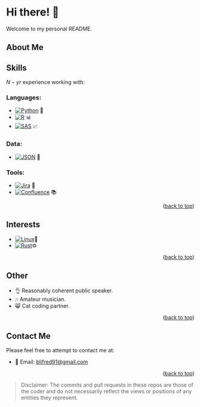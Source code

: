 # Hi there! 👋

Welcome to my personal README. 

## About Me

## Skills
$N - yr$ experience working with:
### **Languages**: 
* [![Python][Python-shield]][Python-url] 🐍
* [![R][R-shield]][R-url] 📊
* [![SAS][SAS-shield]][SAS-url] 📈
### **Data**:
* [![JSON][JSON-shield]][JSON-url] 📝
### **Tools**:
* [![Jira][Jira-shield]][Jira-url] 🚀
* [![Confluence][Confluence-shield]][Confluence-url] 📚

<p align="right">(<a href="#readme-top">back to top</a>)</p>

## Interests

* [![Linux][Linux-shield]][Linux-url]🐧
* [![Rust][Rust-shield]][Rust-url]⚙️

<p align="right">(<a href="#readme-top">back to top</a>)</p>

## Other

- 👌 Reasonably coherent public speaker.
- 🎶 Amateur musician.
- 😸 Cat coding partner.

<p align="right">(<a href="#readme-top">back to top</a>)</p>

## Contact Me
Please feel free to attempt to contact me at:
- 📧 Email: [blifred91@gmail.com](mailto:blifred91@gmail.com)

<p align="right">(<a href="#readme-top">back to top</a>)</p>

> Disclaimer: The commits and pull requests in these repos are those of the coder and do not necessarily reflect the views or positions of any entities they represent.
<!-- Accentuating the allure with slick shields-->
[Python-shield]: https://img.shields.io/badge/Python-Dancing%20with%20Code-blue?style=flat-square&logo=python
[Python-url]: https://www.python.org/
[R-shield]: https://img.shields.io/badge/-R-green?style=flat-square&logo=r
[R-url]: https://www.r-project.org/
[SAS-shield]: https://img.shields.io/badge/-SAS-orange?style=flat-square&logo=sas
[SAS-url]: https://www.sas.com/
[JSON-shield]: https://img.shields.io/badge/-JSON-yellow?style=flat-square&logo=json
[JSON-url]: https://www.json.org/
[Jira-shield]: https://img.shields.io/badge/-Jira-blue?style=flat-square&logo=jira%20software
[Jira-url]: https://www.atlassian.com/software/jira
[Confluence-shield]: https://img.shields.io/badge/-Confluence-yellow?style=flat-square&logo=confluence
[Confluence-url]: https://www.atlassian.com/software/confluence
[Linux-shield]: https://img.shields.io/badge/-Linux-yellow?style=flat-square&logo=linux
[Linux-url]: https://www.linux.org/
[Rust-shield]: https://img.shields.io/badge/-Rust-orange?style=flat-square&logo=rust
[Rust-url]: https://www.rust-lang.org/
